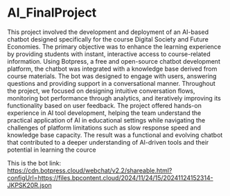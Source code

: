 # AI_FinalProject
This project involved the development and deployment of an AI-based chatbot designed specifically for the course Digital Society and Future Economies. The primary objective was to enhance the learning experience by providing students with instant, interactive access to course-related information. Using Botpress, a free and open-source chatbot development platform, the chatbot was integrated with a knowledge base derived from course materials. The bot was designed to engage with users, answering questions and providing support in a conversational manner. Throughout the project, we focused on designing intuitive conversation flows, monitoring bot performance through analytics, and iteratively improving its functionality based on user feedback. The project offered hands-on experience in AI tool development, helping the team understand the practical application of AI in educational settings while navigating the challenges of platform limitations such as slow response speed and knowledge base capacity. The result was a functional and evolving chatbot that contributed to a deeper understanding of AI-driven tools and their potential in learning the cource

This is the bot link:
https://cdn.botpress.cloud/webchat/v2.2/shareable.html?configUrl=https://files.bpcontent.cloud/2024/11/24/15/20241124152314-JKPSK20R.json
